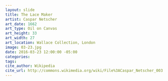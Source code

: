 ```yaml
---
layout: slide
title: The Lace Maker
artist: Caspar Netscher
art_date: 1662
art_type: Oil on Canvas
art_height: 33
art_width: 27
art_location: Wallace Collection, London
image: 03-23.jpg
date: 2016-03-23 12:00:00 -05:00
categories:
tags:
cite_author: Wikipedia
cite_url: http://commons.wikimedia.org/wiki/File%3ACaspar_Netscher_003.jpg
---
```

